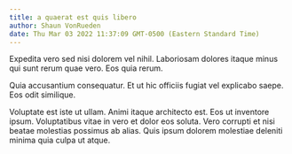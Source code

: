 ```yaml
---
title: a quaerat est quis libero
author: Shaun VonRueden
date: Thu Mar 03 2022 11:37:09 GMT-0500 (Eastern Standard Time)
---
```

Expedita vero sed nisi dolorem vel nihil. Laboriosam dolores itaque minus qui sunt rerum quae vero. Eos quia rerum.

 Quia accusantium consequatur. Et ut hic officiis fugiat vel explicabo saepe. Eos odit similique.

 Voluptate est iste ut ullam. Animi itaque architecto est. Eos ut inventore ipsum. Voluptatibus vitae in vero et dolor eos soluta. Vero corrupti et nisi beatae molestias possimus ab alias. Quis ipsum dolorem molestiae deleniti minima quia culpa ut atque.